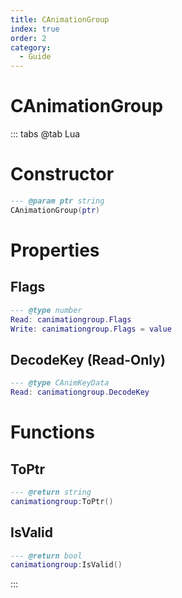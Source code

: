 ```yaml
---
title: CAnimationGroup
index: true
order: 2
category:
  - Guide
---
```


# CAnimationGroup

::: tabs
@tab Lua
# Constructor
```lua
--- @param ptr string
CAnimationGroup(ptr)
```
# Properties
## Flags 
```lua
--- @type number
Read: canimationgroup.Flags
Write: canimationgroup.Flags = value
```
## DecodeKey (Read-Only)
```lua
--- @type CAnimKeyData
Read: canimationgroup.DecodeKey
```
# Functions
## ToPtr
```lua
--- @return string
canimationgroup:ToPtr()
```
## IsValid
```lua
--- @return bool
canimationgroup:IsValid()
```

:::